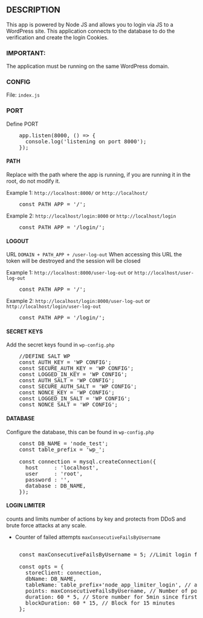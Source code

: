 ## DESCRIPTION
This app is powered by Node JS and allows you to login via JS to a WordPress site.
This application connects to the database to do the verification and create the login Cookies.

### IMPORTANT: 

The application must be running on the same WordPress domain.

### CONFIG

File: <code>index.js</code>

### PORT
Define PORT
<pre>
	app.listen(8000, () => {
	  console.log('listening on port 8000');
	});
</pre>

#### PATH

Replace with the path where the app is running, if you are running it in the root, do not modify it.


Example 1: <code>http://localhost:8000/</code> or <code>http://localhost/</code>
<pre>
	const PATH_APP = '/';
</pre>

Example 2: <code>http://localhost/login:8000</code> or <code>http://localhost/login</code>
<pre>
	const PATH_APP = '/login/';
</pre>

#### LOGOUT

URL <code>DOMAIN + PATH_APP + /user-log-out</code>
When accessing this URL the token will be destroyed and the session will be closed

Example 1: <code>http://localhost:8000/user-log-out</code> or <code>http://localhost/user-log-out</code>
<pre>
	const PATH_APP = '/';
</pre>

Example 2: <code>http://localhost/login:8000/user-log-out</code> or <code>http://localhost/login/user-log-out</code>
<pre>
	const PATH_APP = '/login/';
</pre>

#### SECRET KEYS
Add the secret keys found in <code>wp-config.php</code>
<pre>
	//DEFINE SALT WP
	const AUTH_KEY = 'WP CONFIG';
	const SECURE_AUTH_KEY = 'WP CONFIG';
	const LOGGED_IN_KEY = 'WP CONFIG';
	const AUTH_SALT = 'WP CONFIG';
	const SECURE_AUTH_SALT = 'WP CONFIG';
	const NONCE_KEY = 'WP CONFIG';
	const LOGGED_IN_SALT = 'WP CONFIG';
	const NONCE_SALT = 'WP CONFIG';
</pre>


#### DATABASE
Configure the database, this can be found in <code>wp-config.php</code>

<pre>
	const DB_NAME = 'node_test';
	const table_prefix = 'wp_';

	const connection = mysql.createConnection({
	  host     : 'localhost',
	  user     : 'root',
	  password : '',
	  database : DB_NAME,
	});
</pre>

#### LOGIN LIMITER
counts and limits number of actions by key and protects from DDoS and brute force attacks at any scale.
* Counter of failed attempts <code>maxConsecutiveFailsByUsername</code>
<pre>

	const maxConsecutiveFailsByUsername = 5; //Limit login fails

	const opts = {
	  storeClient: connection,
	  dbName: DB_NAME,
	  tableName: table_prefix+'node_app_limiter_login', // all limiters store data in one table
	  points: maxConsecutiveFailsByUsername, // Number of points
	  duration: 60 * 5, // Store number for 5min since first fail
	  blockDuration: 60 * 15, // Block for 15 minutes
	};
</pre>
